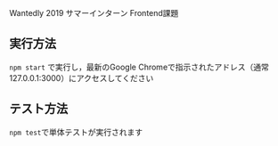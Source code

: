 Wantedly 2019 サマーインターン Frontend課題

## 実行方法
`npm start` で実行し，最新のGoogle Chromeで指示されたアドレス（通常127.0.0.1:3000）にアクセスしてください

## テスト方法
`npm test`で単体テストが実行されます
